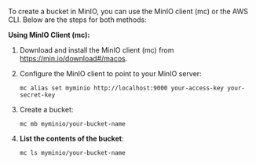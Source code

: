 To create a bucket in MinIO, you can use the MinIO client (mc) or the AWS CLI. Below are the steps for both methods:

**Using MinIO Client (mc):**

1. Download and install the MinIO client (mc) from https://min.io/download#/macos.

2. Configure the MinIO client to point to your MinIO server:
   ```
   mc alias set myminio http://localhost:9000 your-access-key your-secret-key
   ```

3. Create a bucket:
   ```
   mc mb myminio/your-bucket-name
   ```

3. **List the contents of the bucket**:
   ```
   mc ls myminio/your-bucket-name
   ```

